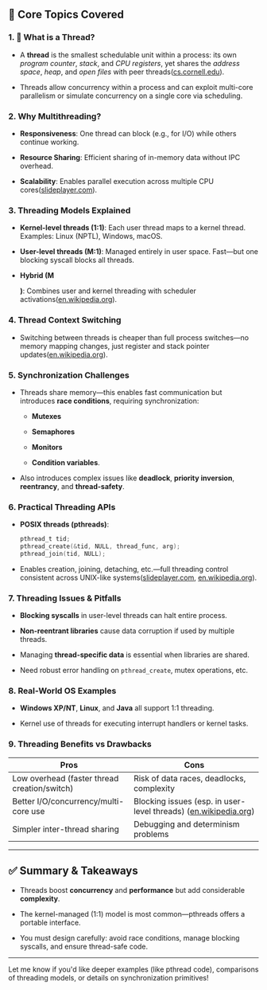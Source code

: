 
## 🎯 Core Topics Covered

### 1. 🔹 What is a Thread?

- A **thread** is the smallest schedulable unit within a process: its own _program counter_, _stack_, and _CPU registers_, yet shares the _address space_, _heap_, and _open files_ with peer threads([cs.cornell.edu](https://www.cs.cornell.edu/courses/cs3410/2024fa/notes/threads.html?utm_source=chatgpt.com "Threads - CS 3410 - CS@Cornell")).
    
- Threads allow concurrency within a process and can exploit multi-core parallelism or simulate concurrency on a single core via scheduling.
    

### 2. Why Multithreading?

- **Responsiveness**: One thread can block (e.g., for I/O) while others continue working.
    
- **Resource Sharing**: Efficient sharing of in-memory data without IPC overhead.
    
- **Scalability**: Enables parallel execution across multiple CPU cores([slideplayer.com](https://slideplayer.com/slide/5242932/?utm_source=chatgpt.com "1 Chapter 4 Threads Dr. İbrahim Körpeoğlu Bilkent University ...")).
    

### 3. Threading Models Explained

- **Kernel-level threads (1:1)**: Each user thread maps to a kernel thread. Examples: Linux (NPTL), Windows, macOS.
    
- **User-level threads (M:1)**: Managed entirely in user space. Fast—but one blocking syscall blocks all threads.
    
- **Hybrid (M**
    
    **)**: Combines user and kernel threading with scheduler activations([en.wikipedia.org](https://en.wikipedia.org/wiki/Thread_%28computing%29?utm_source=chatgpt.com "Thread (computing)")).
    

### 4. Thread Context Switching

- Switching between threads is cheaper than full process switches—no memory mapping changes, just register and stack pointer updates([en.wikipedia.org](https://en.wikipedia.org/wiki/Thread_%28computing%29?utm_source=chatgpt.com "Thread (computing)")).
    

### 5. Synchronization Challenges

- Threads share memory—this enables fast communication but introduces **race conditions**, requiring synchronization:
    
    - **Mutexes**
        
    - **Semaphores**
        
    - **Monitors**
        
    - **Condition variables**.
        
- Also introduces complex issues like **deadlock**, **priority inversion**, **reentrancy**, and **thread-safety**.
    

### 6. Practical Threading APIs

- **POSIX threads (pthreads)**:
    
    ```c
    pthread_t tid;
    pthread_create(&tid, NULL, thread_func, arg);
    pthread_join(tid, NULL);
    ```
    
- Enables creation, joining, detaching, etc.—full threading control consistent across UNIX-like systems([slideplayer.com](https://slideplayer.com/slide/5242932/?utm_source=chatgpt.com "1 Chapter 4 Threads Dr. İbrahim Körpeoğlu Bilkent University ..."), [en.wikipedia.org](https://en.wikipedia.org/wiki/Thread_%28computing%29?utm_source=chatgpt.com "Thread (computing)")).
    

### 7. Threading Issues & Pitfalls

- **Blocking syscalls** in user-level threads can halt entire process.
    
- **Non-reentrant libraries** cause data corruption if used by multiple threads.
    
- Managing **thread-specific data** is essential when libraries are shared.
    
- Need robust error handling on `pthread_create`, mutex operations, etc.
    

### 8. Real-World OS Examples

- **Windows XP/NT**, **Linux**, and **Java** all support 1:1 threading.
    
- Kernel use of threads for executing interrupt handlers or kernel tasks.
    

### 9. Threading Benefits vs Drawbacks

|**Pros**|**Cons**|
|---|---|
|Low overhead (faster thread creation/switch)|Risk of data races, deadlocks, complexity|
|Better I/O/concurrency/multi-core use|Blocking issues (esp. in user-level threads) ([en.wikipedia.org](https://en.wikipedia.org/wiki/Thread_%28computing%29?utm_source=chatgpt.com "Thread (computing)"))|
|Simpler inter-thread sharing|Debugging and determinism problems|

---

## ✅ Summary & Takeaways

- Threads boost **concurrency** and **performance** but add considerable **complexity**.
    
- The kernel-managed (1:1) model is most common—pthreads offers a portable interface.
    
- You must design carefully: avoid race conditions, manage blocking syscalls, and ensure thread-safe code.
    

---

Let me know if you'd like deeper examples (like pthread code), comparisons of threading models, or details on synchronization primitives!